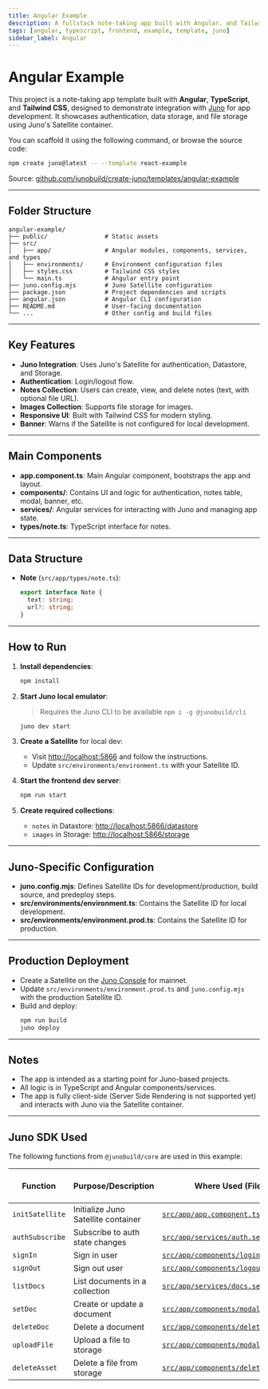 ```yaml
---
title: Angular Example
description: A fullstack note-taking app built with Angular, and Tailwind CSS using Juno for authentication, data, and file storage.
tags: [angular, typescript, frontend, example, template, juno]
sidebar_label: Angular
---
```


# Angular Example

This project is a note-taking app template built with **Angular**, **TypeScript**, and **Tailwind CSS**, designed to demonstrate integration with [Juno](https://juno.build) for app development. It showcases authentication, data storage, and file storage using Juno's Satellite container.

You can scaffold it using the following command, or browse the source code:

```bash
npm create juno@latest -- --template react-example
```

Source: [github.com/junobuild/create-juno/templates/angular-example](https://github.com/junobuild/create-juno/tree/main/templates/angular-example)

---

## Folder Structure

```
angular-example/
├── public/                # Static assets
├── src/
│   ├── app/               # Angular modules, components, services, and types
│   ├── environments/      # Environment configuration files
│   ├── styles.css         # Tailwind CSS styles
│   └── main.ts            # Angular entry point
├── juno.config.mjs        # Juno Satellite configuration
├── package.json           # Project dependencies and scripts
├── angular.json           # Angular CLI configuration
├── README.md              # User-facing documentation
└── ...                    # Other config and build files
```

---

## Key Features

- **Juno Integration**: Uses Juno's Satellite for authentication, Datastore, and Storage.
- **Authentication**: Login/logout flow.
- **Notes Collection**: Users can create, view, and delete notes (text, with optional file URL).
- **Images Collection**: Supports file storage for images.
- **Responsive UI**: Built with Tailwind CSS for modern styling.
- **Banner**: Warns if the Satellite is not configured for local development.

---

## Main Components

- **app.component.ts**: Main Angular component, bootstraps the app and layout.
- **components/**: Contains UI and logic for authentication, notes table, modal, banner, etc.
- **services/**: Angular services for interacting with Juno and managing app state.
- **types/note.ts**: TypeScript interface for notes.

---

## Data Structure

- **Note** (`src/app/types/note.ts`):
  ```ts
  export interface Note {
    text: string;
    url?: string;
  }
  ```

---

## How to Run

1. **Install dependencies**:

   ```sh
   npm install
   ```

2. **Start Juno local emulator**:

   > Requires the Juno CLI to be available `npm i -g @junobuild/cli`

   ```sh
   juno dev start
   ```

3. **Create a Satellite** for local dev:

   - Visit [http://localhost:5866](http://localhost:5866) and follow the instructions.
   - Update `src/environments/environment.ts` with your Satellite ID.

4. **Start the frontend dev server**:

   ```sh
   npm run start
   ```

5. **Create required collections**:
   - `notes` in Datastore: [http://localhost:5866/datastore](http://localhost:5866/datastore)
   - `images` in Storage: [http://localhost:5866/storage](http://localhost:5866/storage)

---

## Juno-Specific Configuration

- **juno.config.mjs**: Defines Satellite IDs for development/production, build source, and predeploy steps.
- **src/environments/environment.ts**: Contains the Satellite ID for local development.
- **src/environments/environment.prod.ts**: Contains the Satellite ID for production.

---

## Production Deployment

- Create a Satellite on the [Juno Console](https://console.juno.build) for mainnet.
- Update `src/environments/environment.prod.ts` and `juno.config.mjs` with the production Satellite ID.
- Build and deploy:
  ```sh
  npm run build
  juno deploy
  ```

---

## Notes

- The app is intended as a starting point for Juno-based projects.
- All logic is in TypeScript and Angular components/services.
- The app is fully client-side (Server Side Rendering is not supported yet) and interacts with Juno via the Satellite container.

---

## Juno SDK Used

The following functions from `@junobuild/core` are used in this example:

| Function        | Purpose/Description                 | Where Used (File/Component)                                                                                                                                                   | Juno Docs/Source Reference                                                             |
| --------------- | ----------------------------------- | ----------------------------------------------------------------------------------------------------------------------------------------------------------------------------- | -------------------------------------------------------------------------------------- |
| `initSatellite` | Initialize Juno Satellite container | [`src/app/app.component.ts`](https://github.com/junobuild/create-juno/blob/main/templates/angular-example/src/app/app.component.ts)                                           | [initSatellite](https://juno.build/docs/setup-the-sdk#initialization)                  |
| `authSubscribe` | Subscribe to auth state changes     | [`src/app/services/auth.service.ts`](https://github.com/junobuild/create-juno/blob/main/templates/angular-example/src/app/services/auth.service.ts)                           | [authSubscribe](https://juno.build/docs/build/authentication/development#subscription) |
| `signIn`        | Sign in user                        | [`src/app/components/login/login.component.ts`](https://github.com/junobuild/create-juno/blob/main/templates/angular-example/src/app/components/login/login.component.ts)     | [signIn](https://juno.build/docs/build/authentication/development#sign-in)             |
| `signOut`       | Sign out user                       | [`src/app/components/logout/logout.component.ts`](https://github.com/junobuild/create-juno/blob/main/templates/angular-example/src/app/components/logout/logout.component.ts) | [signOut](https://juno.build/docs/build/authentication/development#sign-out)           |
| `listDocs`      | List documents in a collection      | [`src/app/services/docs.service.ts`](https://github.com/junobuild/create-juno/blob/main/templates/angular-example/src/app/services/docs.service.ts)                           | [listDocs](https://juno.build/docs/build/datastore/development#list-documents)         |
| `setDoc`        | Create or update a document         | [`src/app/components/modal/modal.component.ts`](https://github.com/junobuild/create-juno/blob/main/templates/angular-example/src/app/components/modal/modal.component.ts)     | [setDoc](https://juno.build/docs/build/datastore/development#add-a-document)           |
| `deleteDoc`     | Delete a document                   | [`src/app/components/delete/delete.component.ts`](https://github.com/junobuild/create-juno/blob/main/templates/angular-example/src/app/components/delete/delete.component.ts) | [deleteDoc](https://juno.build/docs/build/datastore/development#delete-a-document)     |
| `uploadFile`    | Upload a file to storage            | [`src/app/components/modal/modal.component.ts`](https://github.com/junobuild/create-juno/blob/main/templates/angular-example/src/app/components/modal/modal.component.ts)     | [uploadFile](https://juno.build/docs/build/storage/development#upload-asset)           |
| `deleteAsset`   | Delete a file from storage          | [`src/app/components/delete/delete.component.ts`](https://github.com/junobuild/create-juno/blob/main/templates/angular-example/src/app/components/delete/delete.component.ts) | [deleteAsset](https://juno.build/docs/build/storage/development#delete-asset)          |
